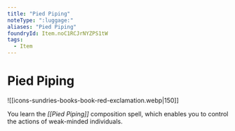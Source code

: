 ```yaml
---
title: "Pied Piping"
noteType: ":luggage:"
aliases: "Pied Piping"
foundryId: Item.noC1RCJrNYZPS1tW
tags:
  - Item
---
```


# Pied Piping
![[icons-sundries-books-book-red-exclamation.webp|150]]

You learn the _[[Pied Piping]]_ composition spell, which enables you to control the actions of weak-minded individuals.
